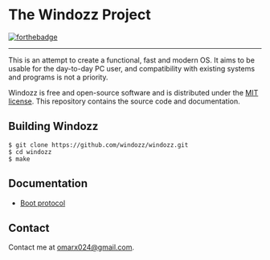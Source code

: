 # The Windozz Project
[![forthebadge](https://forthebadge.com/images/badges/made-with-crayons.svg)](https://forthebadge.com)

---

This is an attempt to create a functional, fast and modern OS. It aims to be usable for the day-to-day PC user, and compatibility with existing systems and programs is not a priority.

Windozz is free and open-source software and is distributed under the [MIT license](https://github.com/windozz/windozz/blob/master/LICENSE.md). This repository contains the source code and documentation.

## Building Windozz

```
$ git clone https://github.com/windozz/windozz.git
$ cd windozz
$ make
```
## Documentation

+ [Boot protocol](https://github.com/windozz/windozz/blob/master/docs/bootmgr.md)

## Contact

Contact me at omarx024@gmail.com.
